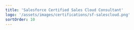 ```yaml
---
title: 'Salesforce Certified Sales Cloud Consultant'
logo: '/assets/images/certifications/sf-salescloud.png'
sortOrder: 10
---
```

